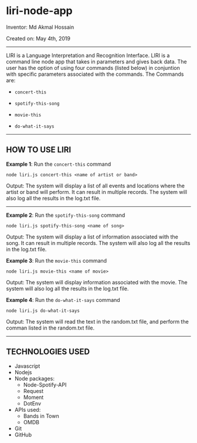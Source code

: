 # liri-node-app


Inventor: Md Akmal Hossain

Created on: May 4th, 2019

---

LIRI is a Language Interpretation and Recognition Interface. 
LIRI is a command line node app that takes in parameters and gives back data. 
The user has the option of using four commands (listed below) in conjuntion with specific parameters associated with the commands. The Commands are:

* `concert-this`

* `spotify-this-song`

* `movie-this`

* `do-what-it-says`

---

## HOW TO USE LIRI
**Example 1**: Run the `concert-this` command
    
    node liri.js concert-this <name of artist or band>
    
Output: The system will display a list of all events and locations where the artist or band will perform. It can result in multiple records. The system will also log all the results in the log.txt file.


---

**Example 2**: Run the `spotify-this-song` command
    
    node liri.js spotify-this-song <name of song>
    
Output: The system will display a list of information associated with the song. It can result in multiple records. The system will also log all the results in the log.txt file.


**Example 3**: Run the `movie-this` command
    
    node liri.js movie-this <name of movie>
    
Output: The system will display information associated with the movie. The system will also log all the results in the log.txt file.


**Example 4**: Run the `do-what-it-says` command
        
    node liri.js do-what-it-says
        
Output: The system will read the text in the random.txt file, and perform the comman listed in the random.txt file. 

---

## TECHNOLOGIES USED
* Javascript
* Nodejs
* Node packages:
    * Node-Spotify-API
    * Request
    * Moment
    * DotEnv
* APIs used:
    * Bands in Town
    * OMDB
* Git
* GitHub

